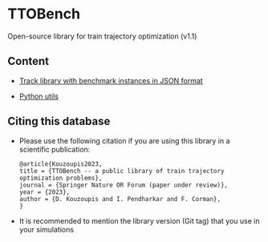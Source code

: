 # TTOBench
Open-source library for train trajectory optimization (v1.1)

## Content

- [Track library with benchmark instances in JSON format](tracks/README.md)

- [Python utils](utils/)

## Citing this database

- Please use the following citation if you are using this library in a scientific publication:

    ```
    @article{Kouzoupis2023,
    title = {TTOBench -- a public library of train trajectory optimization problems},
    journal = {Springer Nature OR Forum (paper under review)},
    year = {2023},
    author = {D. Kouzoupis and I. Pendharkar and F. Corman},
    }
    ```

- It is recommended to mention the library version (Git tag) that you use in your simulations
